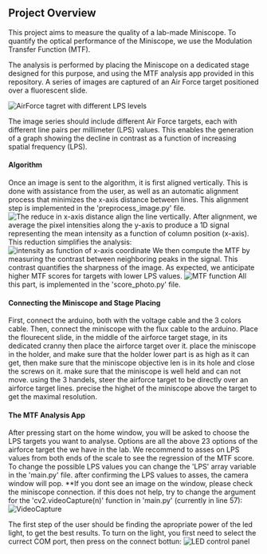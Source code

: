 ## Project Overview

This project aims to measure the quality of a lab-made Miniscope.
To quantify the optical performance of the Miniscope, we use the Modulation Transfer Function (MTF).

The analysis is performed by placing the Miniscope on a dedicated stage designed for this purpose, and using the MTF analysis app provided in this repository. A series of images are captured of an Air Force target positioned over a fluorescent slide.

![AirForce tagret with different LPS levels](https://github.com/user-attachments/assets/b7c5e5cd-c980-454b-ad8d-6f81b2c97a67)


The image series should include different Air Force targets, each with different line pairs per millimeter (LPS) values. This enables the generation of a graph showing the decline in contrast as a function of increasing spatial frequency (LPS).

#### Algorithm
Once an image is sent to the algorithm, it is first aligned vertically. This is done with assistance from the user, as well as an automatic alignment process that minimizes the x-axis distance between lines. This alignment step is implemented in the 'preprocess_image.py' file.
![The reduce in x-axis distance align the line vertically](https://github.com/user-attachments/assets/14dddbc9-c96f-4b5b-b36a-173ba0c09cfe).
After alignment, we average the pixel intensities along the y-axis to produce a 1D signal representing the mean intensity as a function of column position (x-axis). This reduction simplifies the analysis:
![intensity as function of x-axis coordinate](https://github.com/user-attachments/assets/79a179bf-24b3-417c-95fa-5febd242ef9d)
We then compute the MTF by measuring the contrast between neighboring peaks in the signal. This contrast quantifies the sharpness of the image. As expected, we anticipate higher MTF scores for targets with lower LPS values.
![MTF function](https://github.com/user-attachments/assets/fd0727cb-b91a-42d1-81b2-8dc46e549b57)
All this part, is implemented in the 'score_photo.py' file.

#### Connecting the Miniscope and Stage Placing
First, connect the arduino, both with the voltage cable and the 3 colors cable. Then, connect the miniscope with the flux cable to the arduino.
Place the flourecent slide, in the middle of the airforce target stage, in its dedicated cranny then place the airforce target over it.
place the miniscope in the holder, and make sure that the holder lower part is as high as it can get, then make sure that the miniscope objective len is in 
its hole and close the screws on it. make sure that the miniscope is well held and can not move.
using the 3 handels, steer the airforce target to be directly over an airforce target lines. precise the highet of the miniscope above the target to get
the maximal resolution.

#### The MTF Analysis App

After pressing start on the home window, you will be asked to choose the LPS targets you want to analyse. Options are all the above 23 options of the 
airforce target the we have in the lab. We recommend to asses on LPS values from both ends of the scale to see the regression of the MTF score. To change the
possible LPS values you can change the 'LPS' array variable in the 'main.py' file.
after confirming the LPS values to asses, the camera window will pop. **If you dont see an image on the window, please check the miniscope connection. if this does not help, try to change the argument for the 'cv2.videoCapture(n)' function in 'main.py' (currently in line 57):
![VideoCapture](https://github.com/user-attachments/assets/d5250d84-f9fd-4d9b-984c-a73ae7e6cac1)

The first step of the user should be finding the apropriate power of the led light, to get the best results. To turn on the light, you first need to select the currect COM port, then press on the connect bottun:
![LED control panel](https://github.com/user-attachments/assets/1f1b1d7f-77eb-4c7a-9a2a-7b418d5491a1)



